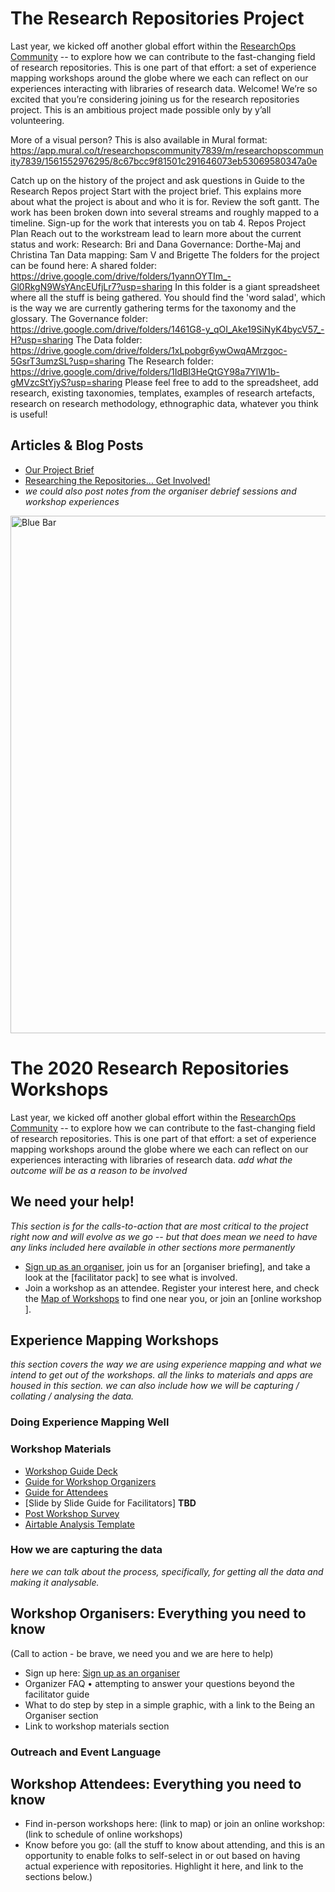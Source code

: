 # The Research Repositories Project 
Last year, we kicked off another global effort within the [ResearchOps Community](https://researchops.community/) -- to explore how we can contribute to the fast-changing field of research repositories. This is one part of that effort: a set of experience mapping workshops around the globe where we each can reflect on our experiences interacting with libraries of research data. 
Welcome! 
We’re so excited that you’re considering joining us for the research repositories project. This is an ambitious project made possible only by y’all volunteering.

More of a visual person? This is also available in Mural format: https://app.mural.co/t/researchopscommunity7839/m/researchopscommunity7839/1561552976295/8c67bcc9f81501c291646073eb53069580347a0e

Catch up on the history of the project and ask questions in Guide to the Research Repos project
Start with the project brief. This explains more about what the project is about and who it is for.
Review the soft gantt. The work has been broken down into several streams and roughly mapped to a timeline. Sign-up for the work that interests you on tab 4. Repos Project Plan
Reach out to the workstream lead to learn more about the current status and work:
Research: Bri and Dana
Governance: Dorthe-Maj and Christina Tan
Data mapping: Sam V and Brigette
The folders for the project can be found here: 
A shared folder: https://drive.google.com/drive/folders/1yannOYTIm_-Gl0RkgN9WsYAncEUfjLr7?usp=sharing 
In this folder is a giant spreadsheet where all the stuff is being gathered. You should find the 'word salad', which is the way we are currently gathering terms for the taxonomy and the glossary.
The Governance folder: https://drive.google.com/drive/folders/1461G8-y_qOI_Ake19SiNyK4bycV57_-H?usp=sharing 
The Data folder: https://drive.google.com/drive/folders/1xLpobgr6ywOwqAMrzgoc-5GsrT3umzSL?usp=sharing 
The Research folder: https://drive.google.com/drive/folders/1IdBI3HeQtGY98a7YlW1b-gMVzcStYjyS?usp=sharing 
Please feel free to add to the spreadsheet, add research, existing taxonomies, templates, examples of research artefacts, research on research methodology, ethnographic data, whatever you think is useful!

## Articles & Blog Posts
* [Our Project Brief](https://docs.google.com/document/d/1fTAkTZv2m6zGmlKWk-6C2fEUiagxShkh49L4UwUmw5g/edit?usp=sharing)
* [Researching the Repositories… Get Involved!](https://medium.com/researchops-community/researching-the-repositories-get-involved-1a0f53ee2398)
* _we could also post notes from the organiser debrief sessions and workshop experiences_

<img width="828" alt="Blue Bar" src="https://user-images.githubusercontent.com/61110861/74689265-7fe08e80-51a8-11ea-98ee-9919922a35f0.png">

# The 2020 Research Repositories Workshops 
Last year, we kicked off another global effort within the [ResearchOps Community](https://researchops.community/) -- to explore how we can contribute to the fast-changing field of research repositories. This is one part of that effort: a set of experience mapping workshops around the globe where we each can reflect on our experiences interacting with libraries of research data. _add what the outcome will be as a reason to be involved_
## We need your help!
_This section is for the calls-to-action that are most critical to the project right now and will evolve as we go -- but that does mean we need to have any links included here available in other sections more permanently_
* [Sign up as an organiser](https://docs.google.com/forms/d/1ch9bDJdmQlMFwm4_4MsRpjh4ZxyjCM_v5Mi61kzuuPQ/viewform?edit_requested=true), join us for an [organiser briefing], and take a look at the [facilitator pack] to see what is involved. 
* Join a workshop as an attendee. Register your interest here, and check the [Map of Workshops](https://www.google.com/maps/d/u/0/edit?mid=1rRM3nncH5YOkL1aCzwFskF0Vzk1vbRoo&ll=20.819791416066206%2C6.252782455528518&z=3) to find one near you, or join an [online workshop ].
## Experience Mapping Workshops
_this section covers the way we are using experience mapping and what we intend to get out of the workshops. all the links to materials and apps are housed in this section. we can also include how we will be capturing / collating / analysing the data._
### Doing Experience Mapping Well
### Workshop Materials
* [Workshop Guide Deck](https://docs.google.com/presentation/d/1LlGjeC5F9OkjuhaEV5RgaaIw9QHMpSLChC0kSuw3Xvs/edit?usp=sharing)
* [Guide for Workshop Organizers](https://drive.google.com/open?id=16pADGzLg9lZJexS5ztQVEwPp_RIdP06gmsVMZNn-kg4)
* [Guide for Attendees](https://drive.google.com/open?id=1hgNU7NTO-Li9MdB4HsOK00wxoK6TQrzmfzC7c8c_96E)
* [Slide by Slide Guide for Facilitators] **TBD**
* [Post Workshop Survey](https://docs.google.com/document/d/1hgNU7NTO-Li9MdB4HsOK00wxoK6TQrzmfzC7c8c_96E/edit#heading=h.aaqas653p77l)
* [Airtable Analysis Template](https://airtable.com/shrWvW4cLM4OxuJXQ)
### How we are capturing the data
_here we can talk about the process, specifically, for getting all the data and making it analysable._
## Workshop Organisers: Everything you need to know
(Call to action - be brave, we need you and we are here to help) 
* Sign up here: [Sign up as an organiser](https://docs.google.com/forms/d/1ch9bDJdmQlMFwm4_4MsRpjh4ZxyjCM_v5Mi61kzuuPQ/viewform?edit_requested=true)
* Organizer FAQ • attempting to answer your questions beyond the facilitator guide
* What to do step by step in a simple graphic, with a link to the Being an Organiser section
* Link to workshop materials section
### Outreach and Event Language

## Workshop Attendees: Everything you need to know 
* Find in-person workshops here: (link to map) or join an online workshop: (link to schedule of online workshops)
* Know before you go: (all the stuff to know about attending, and this is an opportunity to enable folks to self-select in or out based on having actual experience with repositories. Highlight it here, and link to the sections below.)

